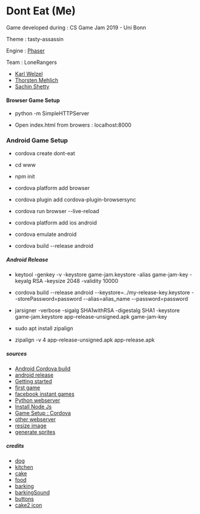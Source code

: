 # Dont Eat (Me)

Game developed during : CS Game Jam 2019 - Uni Bonn

Theme : tasty-assassin

Engine : [Phaser](phaser.io)

Team : LoneRangers

* [Karl Welzel](https://github.com/BurningKarl)
* [Thorsten Mehlich](www.google.com)
* [Sachin Shetty](gaganyatri.com)

#### Browser Game Setup

* python -m SimpleHTTPServer

* Open index.html from browers : localhost:8000


### Android Game Setup
* cordova create dont-eat

* cd www

* npm init

* cordova platform add browser

* cordova plugin add cordova-plugin-browsersync

* cordova run browser --live-reload

* cordova platform add ios android

* cordova emulate android

* cordova build --release android



##### Android Release
* keytool -genkey -v -keystore game-jam.keystore -alias game-jam-key -keyalg RSA -keysize 2048 -validity 10000

* cordova build --release android --keystore=../my-release-key.keystore --storePassword=password --alias=alias_name --password=password

* jarsigner -verbose -sigalg SHA1withRSA -digestalg SHA1 -keystore game-jam.keystore app-release-unsigned.apk game-jam-key

* sudo apt install zipalign

* zipalign -v 4 app-release-unsigned.apk app-release.apk


#####  sources
* [Android Cordova build](https://cordova.apache.org/docs/en/latest/guide/platforms/android/)
* [android release](https://codeburst.io/publish-a-cordova-generated-android-app-to-the-google-play-store-c7ae51cccdd5)
* [Getting started](https://phaser.io/tutorials/getting-started-phaser3)
* [first game](https://phaser.io/tutorials/making-your-first-phaser-3-game)
* [facebook instant games](https://phaser.io/tutorials/getting-started-facebook-instant-games)
* [Python webserver](https://www.linuxjournal.com/content/tech-tip-really-simple-http-server-python)
* [Install Node Js](https://github.com/nodesource/distributions/blob/master/README.md#debmanual)
* [Game Setup : Cordova](https://gamedevacademy.org/creating-mobile-games-with-phaser-3-and-cordova/)
* [other webserver](https://phaser.io/tutorials/getting-started-phaser3/part2)
* [resize image](https://resizeimage.net/)
* [generate sprites](https://instantsprite.com/)

##### credits


* [dog](https://opengameart.org/content/rusty)
* [kitchen](www.google.com)
* [cake]( https://commons.wikimedia.org/wiki/File:Cartoon_Happy_Birthday_Cake.svg)
* [food](https://henrysoftware.itch.io/pixel-food)
* [barking](https://en.wikipedia.org/wiki/File:Icon_sound_loudspeaker.svg)
* [barkingSound](https://www.zapsplat.com/music/dog-barking-3/)
* [buttons](https://opengameart.org/content/ui-pack)
* [cake2 icon](  https://www.iconfinder.com/icons/378570/birthday_cake_icon)
